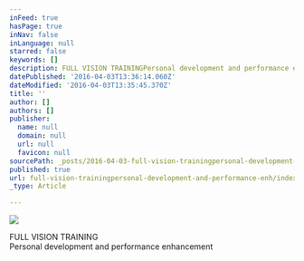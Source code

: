 ```yaml
---
inFeed: true
hasPage: true
inNav: false
inLanguage: null
starred: false
keywords: []
description: FULL VISION TRAININGPersonal development and performance enhancement
datePublished: '2016-04-03T13:36:14.060Z'
dateModified: '2016-04-03T13:35:45.370Z'
title: ''
author: []
authors: []
publisher:
  name: null
  domain: null
  url: null
  favicon: null
sourcePath: _posts/2016-04-03-full-vision-trainingpersonal-development-and-performance-enh.md
published: true
url: full-vision-trainingpersonal-development-and-performance-enh/index.html
_type: Article

---
```

![](https://the-grid-user-content.s3-us-west-2.amazonaws.com/95aa2964-af92-42b8-bdf5-ef921d06483e.jpg)

FULL VISION TRAINING  
Personal development and performance enhancement